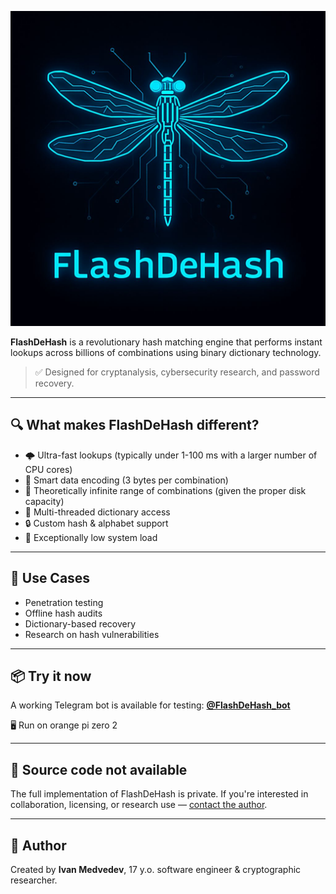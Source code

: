 ![Logo](IMG_20250708_074136_848.jpg)

**FlashDeHash** is a revolutionary hash matching engine that performs instant lookups across billions of combinations using binary dictionary technology.

> ✅ Designed for cryptanalysis, cybersecurity research, and password recovery.

---

## 🔍 What makes FlashDeHash different?

- 🌩️ Ultra-fast lookups (typically under 1-100 ms with a larger number of CPU cores)
- 🧠 Smart data encoding (3 bytes per combination)
- 💾 Theoretically infinite range of combinations (given the proper disk capacity)
- 🧵 Multi-threaded dictionary access
- 🔒 Custom hash & alphabet support
- 🐞 Exceptionally low system load

---

## 🎯 Use Cases

- Penetration testing
- Offline hash audits
- Dictionary-based recovery
- Research on hash vulnerabilities

---

## 📦 Try it now

A working Telegram bot is available for testing:
**[@FlashDeHash_bot](https://t.me/FlashDeHash_bot)**

🖥️ Run on orange pi zero 2

---

## 🚫 Source code not available

The full implementation of FlashDeHash is private. If you're interested in collaboration, licensing, or research use — [contact the author](<http://mailto:ivanmedvedev1357@gmail.com>).

---

## 🧠 Author

Created by **Ivan Medvedev**, 17 y.o. software engineer & cryptographic researcher.
